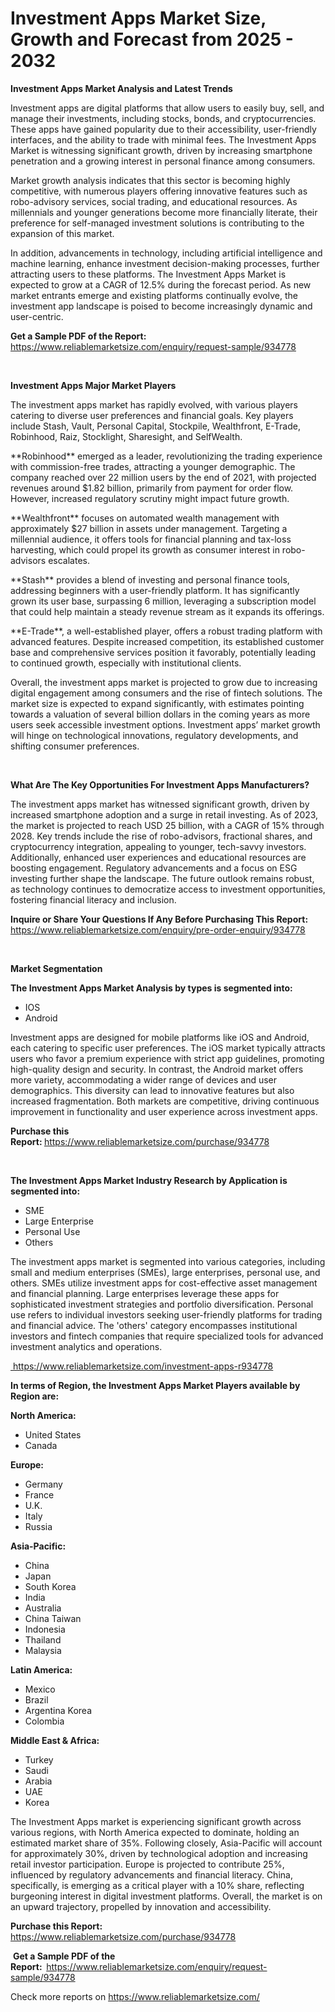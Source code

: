<p><h1>Investment Apps Market Size, Growth and Forecast from 2025 - 2032</h1></p><p><strong>Investment Apps Market Analysis and Latest Trends</strong></p>
<p><p>Investment apps are digital platforms that allow users to easily buy, sell, and manage their investments, including stocks, bonds, and cryptocurrencies. These apps have gained popularity due to their accessibility, user-friendly interfaces, and the ability to trade with minimal fees. The Investment Apps Market is witnessing significant growth, driven by increasing smartphone penetration and a growing interest in personal finance among consumers.</p><p>Market growth analysis indicates that this sector is becoming highly competitive, with numerous players offering innovative features such as robo-advisory services, social trading, and educational resources. As millennials and younger generations become more financially literate, their preference for self-managed investment solutions is contributing to the expansion of this market. </p><p>In addition, advancements in technology, including artificial intelligence and machine learning, enhance investment decision-making processes, further attracting users to these platforms. The Investment Apps Market is expected to grow at a CAGR of 12.5% during the forecast period. As new market entrants emerge and existing platforms continually evolve, the investment app landscape is poised to become increasingly dynamic and user-centric.</p></p>
<p><strong>Get a Sample PDF of the Report:&nbsp;</strong> <a href="https://www.reliablemarketsize.com/enquiry/request-sample/934778?utm_campaign=3248&utm_medium=2&utm_source=Github&utm_content=ia&utm_term=07032025&utm_id=investment-apps">https://www.reliablemarketsize.com/enquiry/request-sample/934778</a></p>
<p>&nbsp;</p>
<p><strong>Investment Apps Major Market Players</strong></p>
<p><p>The investment apps market has rapidly evolved, with various players catering to diverse user preferences and financial goals. Key players include Stash, Vault, Personal Capital, Stockpile, Wealthfront, E-Trade, Robinhood, Raiz, Stocklight, Sharesight, and SelfWealth.</p><p>**Robinhood** emerged as a leader, revolutionizing the trading experience with commission-free trades, attracting a younger demographic. The company reached over 22 million users by the end of 2021, with projected revenues around $1.82 billion, primarily from payment for order flow. However, increased regulatory scrutiny might impact future growth.</p><p>**Wealthfront** focuses on automated wealth management with approximately $27 billion in assets under management. Targeting a millennial audience, it offers tools for financial planning and tax-loss harvesting, which could propel its growth as consumer interest in robo-advisors escalates.</p><p>**Stash** provides a blend of investing and personal finance tools, addressing beginners with a user-friendly platform. It has significantly grown its user base, surpassing 6 million, leveraging a subscription model that could help maintain a steady revenue stream as it expands its offerings.</p><p>**E-Trade**, a well-established player, offers a robust trading platform with advanced features. Despite increased competition, its established customer base and comprehensive services position it favorably, potentially leading to continued growth, especially with institutional clients.</p><p>Overall, the investment apps market is projected to grow due to increasing digital engagement among consumers and the rise of fintech solutions. The market size is expected to expand significantly, with estimates pointing towards a valuation of several billion dollars in the coming years as more users seek accessible investment options. Investment apps’ market growth will hinge on technological innovations, regulatory developments, and shifting consumer preferences.</p></p>
<p>&nbsp;</p>
<p><strong>What Are The Key Opportunities For Investment Apps Manufacturers?</strong></p>
<p><p>The investment apps market has witnessed significant growth, driven by increased smartphone adoption and a surge in retail investing. As of 2023, the market is projected to reach USD 25 billion, with a CAGR of 15% through 2028. Key trends include the rise of robo-advisors, fractional shares, and cryptocurrency integration, appealing to younger, tech-savvy investors. Additionally, enhanced user experiences and educational resources are boosting engagement. Regulatory advancements and a focus on ESG investing further shape the landscape. The future outlook remains robust, as technology continues to democratize access to investment opportunities, fostering financial literacy and inclusion.</p></p>
<p><strong>Inquire or Share Your Questions If Any Before Purchasing This Report:</strong> <a href="https://www.reliablemarketsize.com/enquiry/pre-order-enquiry/934778?utm_campaign=3248&utm_medium=2&utm_source=Github&utm_content=ia&utm_term=07032025&utm_id=investment-apps">https://www.reliablemarketsize.com/enquiry/pre-order-enquiry/934778</a></p>
<p>&nbsp;</p>
<p><strong>Market Segmentation</strong></p>
<p><strong>The Investment Apps Market Analysis by types is segmented into:</strong></p>
<p><ul><li>IOS</li><li>Android</li></ul></p>
<p><p>Investment apps are designed for mobile platforms like iOS and Android, each catering to specific user preferences. The iOS market typically attracts users who favor a premium experience with strict app guidelines, promoting high-quality design and security. In contrast, the Android market offers more variety, accommodating a wider range of devices and user demographics. This diversity can lead to innovative features but also increased fragmentation. Both markets are competitive, driving continuous improvement in functionality and user experience across investment apps.</p></p>
<p><strong>Purchase this Report:&nbsp;</strong><a href="https://www.reliablemarketsize.com/purchase/934778?utm_campaign=3248&utm_medium=2&utm_source=Github&utm_content=ia&utm_term=07032025&utm_id=investment-apps">https://www.reliablemarketsize.com/purchase/934778</a></p>
<p>&nbsp;</p>
<p><strong>The Investment Apps Market Industry Research by Application is segmented into:</strong></p>
<p><ul><li>SME</li><li>Large Enterprise</li><li>Personal Use</li><li>Others</li></ul></p>
<p><p>The investment apps market is segmented into various categories, including small and medium enterprises (SMEs), large enterprises, personal use, and others. SMEs utilize investment apps for cost-effective asset management and financial planning. Large enterprises leverage these apps for sophisticated investment strategies and portfolio diversification. Personal use refers to individual investors seeking user-friendly platforms for trading and financial advice. The 'others' category encompasses institutional investors and fintech companies that require specialized tools for advanced investment analytics and operations.</p></p>
<p><a href="https://www.reliablemarketsize.com/investment-apps-r934778?utm_campaign=3248&utm_medium=2&utm_source=Github&utm_content=ia&utm_term=07032025&utm_id=investment-apps">&nbsp;https://www.reliablemarketsize.com/investment-apps-r934778</a></p>
<p><strong>In terms of Region, the Investment Apps Market Players available by Region are:</strong></p>
<p>
    <p> <strong> North America: </strong>
        <ul>
            <li>United States</li>
            <li>Canada</li>
        </ul>
        </p> 
    <p> <strong> Europe: </strong>
        <ul>
            <li>Germany</li>
            <li>France</li>
            <li>U.K.</li>
            <li>Italy</li>
            <li>Russia</li>
        </ul>
        </p> 
    <p> <strong> Asia-Pacific: </strong>
        <ul>
            <li>China</li>
            <li>Japan</li>
            <li>South Korea</li>
            <li>India</li>
            <li>Australia</li>
            <li>China Taiwan</li>
            <li>Indonesia</li>
            <li>Thailand</li>
            <li>Malaysia</li>
        </ul>
        </p> 
    <p> <strong> Latin America: </strong>
        <ul>
            <li>Mexico</li>
            <li>Brazil</li>
            <li>Argentina Korea</li>
            <li>Colombia</li>
        </ul>
        </p> 
    <p> <strong> Middle East & Africa: </strong>
        <ul>
            <li>Turkey</li>
            <li>Saudi</li>
            <li>Arabia</li>
            <li>UAE</li>
            <li>Korea</li>
        </ul>
    </p>
    </p>
<p><p>The Investment Apps market is experiencing significant growth across various regions, with North America expected to dominate, holding an estimated market share of 35%. Following closely, Asia-Pacific will account for approximately 30%, driven by technological adoption and increasing retail investor participation. Europe is projected to contribute 25%, influenced by regulatory advancements and financial literacy. China, specifically, is emerging as a critical player with a 10% share, reflecting burgeoning interest in digital investment platforms. Overall, the market is on an upward trajectory, propelled by innovation and accessibility.</p></p>
<p><strong>Purchase this Report: </strong><a href="https://www.reliablemarketsize.com/purchase/934778?utm_campaign=3248&utm_medium=2&utm_source=Github&utm_content=ia&utm_term=07032025&utm_id=investment-apps">https://www.reliablemarketsize.com/purchase/934778</a></p>
<p>&nbsp;<strong>Get a Sample PDF of the Report:&nbsp;&nbsp;</strong><a href="https://www.reliablemarketsize.com/enquiry/request-sample/934778?utm_campaign=3248&utm_medium=2&utm_source=Github&utm_content=ia&utm_term=07032025&utm_id=investment-apps">https://www.reliablemarketsize.com/enquiry/request-sample/934778</a></p>
<p><strong></strong></p>
<p>Check more reports on <a href="https://www.reliablemarketsize.com/?utm_campaign=3248&utm_medium=2&utm_source=Github&utm_content=ia&utm_term=07032025&utm_id=investment-apps">https://www.reliablemarketsize.com/</a></p>